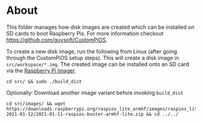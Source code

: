 # About

This folder manages how disk images are created which can be installed on SD cards to boot Raspberry Pis. For more information checkout https://github.com/guysoft/CustomPiOS.

To create a new disk image, run the following from Linux (after going through the CustomPiOS setup steps). This will create a disk image in `src/workspace/*.img`. The created image can be installed onto an SD card via the [Raspberry Pi Imager](https://www.raspberrypi.org/software/).

```
cd src/ && sudo ./build_dist
```

Optionally: Download another image variant before invoking `build_dist`
```
cd src/images/ && wget https://downloads.raspberrypi.org/raspios_lite_armhf/images/raspios_lite_armhf-2021-01-12/2021-01-11-raspios-buster-armhf-lite.zip && cd ../../
```

